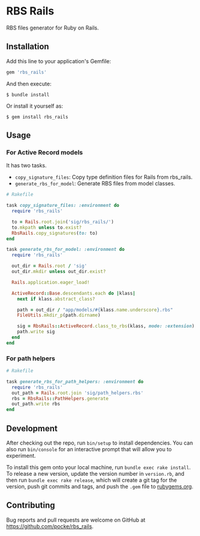 # RBS Rails

RBS files generator for Ruby on Rails.

## Installation

Add this line to your application's Gemfile:

```ruby
gem 'rbs_rails'
```

And then execute:

    $ bundle install

Or install it yourself as:

    $ gem install rbs_rails

## Usage

### For Active Record models

It has two tasks.

* `copy_signature_files`: Copy type definition files for Rails from rbs_rails.
* `generate_rbs_for_model`: Generate RBS files from model classes.

```ruby
# Rakefile

task copy_signature_files: :environment do
  require 'rbs_rails'

  to = Rails.root.join('sig/rbs_rails/')
  to.mkpath unless to.exist?
  RbsRails.copy_signatures(to: to)
end

task generate_rbs_for_model: :environment do
  require 'rbs_rails'

  out_dir = Rails.root / 'sig'
  out_dir.mkdir unless out_dir.exist?

  Rails.application.eager_load!

  ActiveRecord::Base.descendants.each do |klass|
    next if klass.abstract_class?

    path = out_dir / "app/models/#{klass.name.underscore}.rbs"
    FileUtils.mkdir_p(path.dirname)

    sig = RbsRails::ActiveRecord.class_to_rbs(klass, mode: :extension)
    path.write sig
  end
end
```

### For path helpers

```ruby
# Rakefile

task generate_rbs_for_path_helpers: :environment do
  require 'rbs_rails'
  out_path = Rails.root.join 'sig/path_helpers.rbs'
  rbs = RbsRails::PathHelpers.generate
  out_path.write rbs
end
```

## Development

After checking out the repo, run `bin/setup` to install dependencies. You can also run `bin/console` for an interactive prompt that will allow you to experiment.

To install this gem onto your local machine, run `bundle exec rake install`. To release a new version, update the version number in `version.rb`, and then run `bundle exec rake release`, which will create a git tag for the version, push git commits and tags, and push the `.gem` file to [rubygems.org](https://rubygems.org).

## Contributing

Bug reports and pull requests are welcome on GitHub at https://github.com/pocke/rbs_rails.

